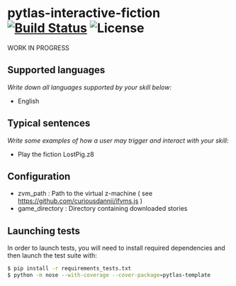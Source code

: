 pytlas-interactive-fiction [![Build Status](https://travis-ci.org/atlassistant/pytlas-interactive-fiction.svg?branch=master)](https://travis-ci.org/atlassistant/pytlas-interactive-fiction) ![License]( https://img.shields.io/badge/License-GPL%20v3-blue.svg)
===

WORK IN PROGRESS

## Supported languages

*Write down all languages supported by your skill below:*

- English

## Typical sentences

*Write some examples of how a user may trigger and interact with your skill:*

- Play the fiction LostPig.z8

## Configuration

- zvm_path : Path to the virtual z-machine ( see  https://github.com/curiousdannii/ifvms.js )
- game_directory : Directory containing downloaded stories

## Launching tests

In order to launch tests, you will need to install required dependencies and then launch the test suite with:

```bash
$ pip install -r requirements_tests.txt
$ python -m nose --with-coverage --cover-package=pytlas-template
```
